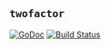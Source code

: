 ## `twofactor`

[![GoDoc](https://godoc.org/github.com/islishude/twofactor?status.svg)](https://godoc.org/github.com/gokyle/twofactor)
[![Build Status](https://travis-ci.org/islishude/twofactor.svg?branch=master)](https://travis-ci.org/gokyle/twofactor)
